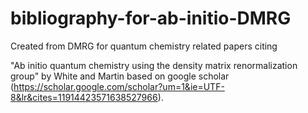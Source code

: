 # bibliography-for-ab-initio-DMRG

Created from DMRG for quantum chemistry related papers citing 

"Ab initio quantum chemistry using the density matrix renormalization group" by White and Martin based on google scholar (https://scholar.google.com/scholar?um=1&ie=UTF-8&lr&cites=11914423571638527966).

